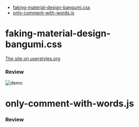 - [faking-material-design-bangumi.css](#faking-material-design-bangumi.css)
- [only-comment-with-words.js](#only-comment-with-words.js)
# faking-material-design-bangumi.css
[The site on userstyles.org](https://userstyles.org/styles/148230/bangumi-material-design)
### Review
![demo](https://userstyles.org/style_screenshots/148230_after.png)
# only-comment-with-words.js
### Review
